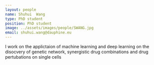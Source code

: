```yaml
---
layout: people
name: Shuhui  Wang
type: PhD student
position: PhD student
image: ../assets/images/people/SWANG.jpg
email: shuhui.wang@dauphine.eu
---
```

I work on the applictaion of machine learning and deep learning on the disocvery of genetic network, synergistic drug combinations and drug pertubations on single cells
